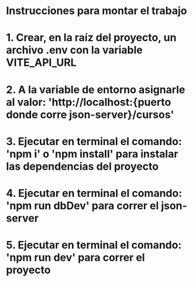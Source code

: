 # Instrucciones para montar el trabajo

# 1. Crear, en la raíz del proyecto, un archivo .env con la variable VITE_API_URL

# 2. A la variable de entorno asignarle al valor: 'http://localhost:{puerto donde corre json-server}/cursos'

# 3. Ejecutar en terminal el comando: 'npm i' o 'npm install' para instalar las dependencias del proyecto

# 4. Ejecutar en terminal el comando: 'npm run dbDev' para correr el json-server

# 5. Ejecutar en terminal el comando: 'npm run dev' para correr el proyecto
